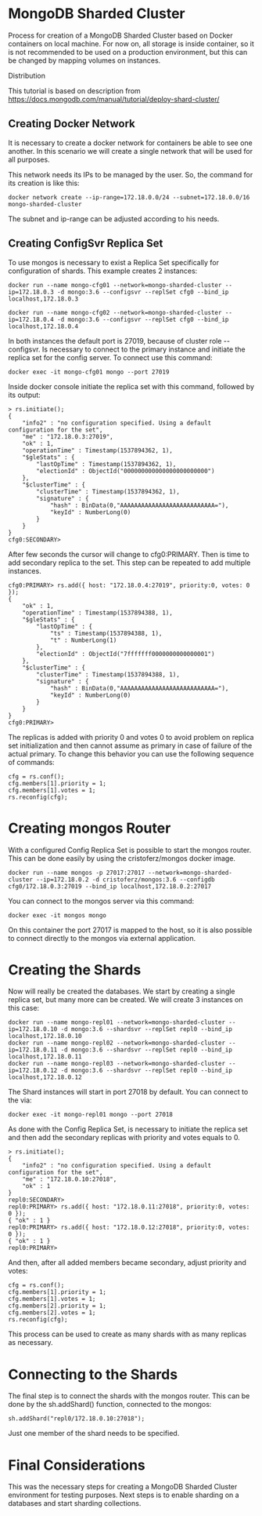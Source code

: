 # MongoDB Sharded Cluster
Process for creation of a MongoDB Sharded Cluster based on Docker containers on local machine. For now on, all storage is inside container, so it is not recommended to be used on a production environment, but this can be changed by mapping volumes on instances.

Distribution

This tutorial is based on description from https://docs.mongodb.com/manual/tutorial/deploy-shard-cluster/

## Creating Docker Network

It is necessary to create a docker network for containers be able to see one another. In this scenario we will create a single network that will be used for all purposes.

This network needs its IPs to be managed by the user. So, the command for its creation is like this:

`docker network create --ip-range=172.18.0.0/24 --subnet=172.18.0.0/16 mongo-sharded-cluster`

The subnet and ip-range can be adjusted according to his needs.

## Creating ConfigSvr Replica Set

To use mongos is necessary to exist a Replica Set specifically for configuration of shards. This example creates 2 instances:

```
docker run --name mongo-cfg01 --network=mongo-sharded-cluster --ip=172.18.0.3 -d mongo:3.6 --configsvr --replSet cfg0 --bind_ip localhost,172.18.0.3

docker run --name mongo-cfg02 --network=mongo-sharded-cluster --ip=172.18.0.4 -d mongo:3.6 --configsvr --replSet cfg0 --bind_ip localhost,172.18.0.4
```

In both instances the default port is 27019, because of cluster role --configsvr. Is necessary to connect to the primary instance and initiate the replica set for the config server. To connect use this command:

`docker exec -it mongo-cfg01 mongo --port 27019`

Inside docker console initiate the replica set with this command, followed by its output:

```
> rs.initiate();
{
	"info2" : "no configuration specified. Using a default configuration for the set",
	"me" : "172.18.0.3:27019",
	"ok" : 1,
	"operationTime" : Timestamp(1537894362, 1),
	"$gleStats" : {
		"lastOpTime" : Timestamp(1537894362, 1),
		"electionId" : ObjectId("000000000000000000000000")
	},
	"$clusterTime" : {
		"clusterTime" : Timestamp(1537894362, 1),
		"signature" : {
			"hash" : BinData(0,"AAAAAAAAAAAAAAAAAAAAAAAAAAA="),
			"keyId" : NumberLong(0)
		}
	}
}
cfg0:SECONDARY> 

```

After few seconds the cursor will change to cfg0:PRIMARY. Then is time to add secondary replica to the set. This step can be repeated to add multiple instances.

```
cfg0:PRIMARY> rs.add({ host: "172.18.0.4:27019", priority:0, votes: 0 });
{
	"ok" : 1,
	"operationTime" : Timestamp(1537894388, 1),
	"$gleStats" : {
		"lastOpTime" : {
			"ts" : Timestamp(1537894388, 1),
			"t" : NumberLong(1)
		},
		"electionId" : ObjectId("7fffffff0000000000000001")
	},
	"$clusterTime" : {
		"clusterTime" : Timestamp(1537894388, 1),
		"signature" : {
			"hash" : BinData(0,"AAAAAAAAAAAAAAAAAAAAAAAAAAA="),
			"keyId" : NumberLong(0)
		}
	}
}
cfg0:PRIMARY>
```

The replicas is added with priority 0 and votes 0 to avoid problem on replica set initialization and then cannot assume as primary in case of failure of the actual primary. To change this behavior you can use the following sequence of commands:

```
cfg = rs.conf();
cfg.members[1].priority = 1;
cfg.members[1].votes = 1;
rs.reconfig(cfg);
```

# Creating mongos Router

With a configured Config Replica Set is possible to start the mongos router. This can be done easily by using the cristoferz/mongos docker image.

```
docker run --name mongos -p 27017:27017 --network=mongo-sharded-cluster --ip=172.18.0.2 -d cristoferz/mongos:3.6 --configdb cfg0/172.18.0.3:27019 --bind_ip localhost,172.18.0.2:27017
```

You can connect to the mongos server via this command:

`docker exec -it mongos mongo`

On this container the port 27017 is mapped to the host, so it is also possible to connect directly to the mongos via external application.

# Creating the Shards

Now will really be created the databases. We start by creating a single replica set, but many more can be created. We will create 3 instances on this case:

```
docker run --name mongo-repl01 --network=mongo-sharded-cluster --ip=172.18.0.10 -d mongo:3.6 --shardsvr --replSet repl0 --bind_ip localhost,172.18.0.10
docker run --name mongo-repl02 --network=mongo-sharded-cluster --ip=172.18.0.11 -d mongo:3.6 --shardsvr --replSet repl0 --bind_ip localhost,172.18.0.11
docker run --name mongo-repl03 --network=mongo-sharded-cluster --ip=172.18.0.12 -d mongo:3.6 --shardsvr --replSet repl0 --bind_ip localhost,172.18.0.12
```

The Shard instances will start in port 27018 by default. You can connect to the via:

`docker exec -it mongo-repl01 mongo --port 27018`

As done with the Config Replica Set, is necessary to initiate the replica set and then add the secondary replicas with priority and votes equals to 0.

```
> rs.initiate();
{
	"info2" : "no configuration specified. Using a default configuration for the set",
	"me" : "172.18.0.10:27018",
	"ok" : 1
}
repl0:SECONDARY> 
repl0:PRIMARY> rs.add({ host: "172.18.0.11:27018", priority:0, votes: 0 });
{ "ok" : 1 }
repl0:PRIMARY> rs.add({ host: "172.18.0.12:27018", priority:0, votes: 0 });
{ "ok" : 1 }
repl0:PRIMARY> 
```

And then, after all added members became secondary, adjust priority and votes:

```
cfg = rs.conf();
cfg.members[1].priority = 1;
cfg.members[1].votes = 1;
cfg.members[2].priority = 1;
cfg.members[2].votes = 1;
rs.reconfig(cfg);
```

This process can be used to create as many shards with as many replicas as necessary.

# Connecting to the Shards

The final step is to connect the shards with the mongos router. This can be done by the sh.addShard() function, connected to the mongos:

```
sh.addShard("repl0/172.18.0.10:27018");
```

Just one member of the shard needs to be specified.

# Final Considerations

This was the necessary steps for creating a MongoDB Sharded Cluster environment for testing purposes. Next steps is to enable sharding on a databases and start sharding collections. 
